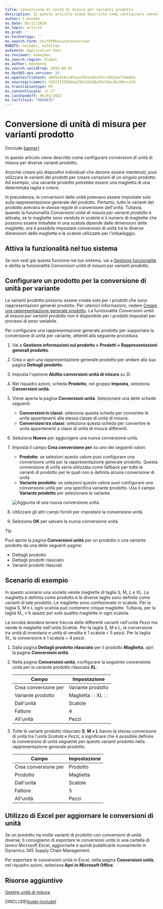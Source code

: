 ```yaml
---
title: Conversione di unità di misura per varianti prodotto
description: In questo articolo viene descritto come configurare conversioni di unità di misura per varianti prodotto. Include un esempio dell'impostazione.
author: t-benebo
ms.date: 05/11/2020
ms.topic: article
ms.prod: ''
ms.technology: ''
ms.search.form: UnitOfMeasureConversion
ROBOTS: noindex, nofollow
audience: Application User
ms.reviewer: kamaybac
ms.search.region: Global
ms.author: benebotg
ms.search.validFrom: 2019-04-01
ms.dyn365.ops.version: 10
ms.openlocfilehash: a605e510ac8faa1f92e105c9fcc30222ef78e05e
ms.sourcegitcommit: 52b7225350daa29b1263d8e29c54ac9e20bcca70
ms.translationtype: HT
ms.contentlocale: it-IT
ms.lasthandoff: 06/03/2022
ms.locfileid: "8869635"
---
```

# <a name="unit-of-measure-conversion-per-product-variant"></a>Conversione di unità di misura per varianti prodotto

[!include [banner](../includes/banner.md)]

In questo articolo viene descritto come configurare conversioni di unità di misura per diverse varianti prodotto.

Anziché creare più dispositivi individuali che devono essere mantenuti, puoi utilizzare le varianti dei prodotti per creare variazioni di un singolo prodotto. Ad esempio, una variante prodotto potrebbe essere una maglietta di una determinata taglia e colore.

In precedenza, le conversioni delle unità potevano essere impostate solo sulla rappresentazione generale del prodotto. Pertanto, tutte le varianti del prodotto avevano le stesse regole di conversione dell'unità. Tuttavia, quando la funzionalità *Conversioni unità di misura per varianti prodotto* è attivata, se le magliette sono vendute in scatole e il numero di magliette che possono essere imballate in una scatola dipende dalle dimensioni delle magliette, ora è possibile impostare conversioni di unità tra le diverse dimensioni delle magliette e le scatole utilizzate per l'imballaggio.

## <a name="turn-on-the-feature-in-your-system"></a>Attiva la funzionalità nel tuo sistema

Se non vedi già questa funzione nel tuo sistema, vai a [Gestione funzionalità](../../fin-ops-core/fin-ops/get-started/feature-management/feature-management-overview.md) e abilita la funzionalità *Conversioni unità di misura per varianti prodotto*.

## <a name="set-up-a-product-for-unit-conversion-per-variant"></a>Configurare un prodotto per la conversione di unità per variante

Le varianti prodotto possono essere create solo per i prodotti che sono rappresentazioni generali prodotto. Per ulteriori informazioni, vedere [Creare una rappresentazione generale prodotto](tasks/create-product-master.md). La funzionalità *Conversioni unità di misura per varianti prodotto* non è disponibile per i prodotti impostati per processi di peso variabile.

Per configurare una rappresentazione generale prodotto per supportare la conversione di unità per variante, attieniti alla seguente procedura.

1. Vai a **Gestione informazioni sul prodotto \> Prodotti \> Rappresentazioni generali prodotto**.
1. Crea o apri una rappresentazione generale prodotto per andare alla sua pagina **Dettagli prodotto**.
1. Imposta l'opzione **Abilita conversioni unità di misura** su *Sì*.
1. Nel riquadro azioni, scheda **Prodotto**, nel gruppo **Imposta**, seleziona **Conversioni unità**.
1. Viene aperta la pagina **Conversioni unità**. Selezionare una delle schede seguenti:

    - **Conversioni in classi**: seleziona questa scheda per convertire le unità appartenenti alla stessa classe di unità di misura.
    - **Conversioni tra classi**: seleziona questa scheda per convertire le unità appartenenti a classi di unità di misura differenti.

1. Seleziona **Nuovo** per aggiungere una nuova conversione unità.
1. Imposta il campo **Crea conversione per** su uno dei seguenti valori:

    - **Prodotto**: se selezioni questo valore puoi configurare una conversione unità per la rappresentazione generale prodotto. Questa conversione di unità verrà utilizzata come fallback per tutte le varianti di prodotto per le quali non è definita alcuna conversione di unità.
    - **Variante prodotto**: se selezioni questo valore puoi configurare una conversione unità per una specifica variante prodotto. Usa il campo **Variante prodotto** per selezionare la variante.

    ![Aggiunta di una nuova conversione unità.](media/uom-new-conversion.png "Aggiunta di una nuova conversione unità")

1. Utilizzare gli altri campi forniti per impostare la conversione unità.
1. Seleziona **OK** per salvare la nuova conversione unità.

> [!TIP]
> Puoi aprire la pagina **Conversioni unità** per un prodotto o una variante prodotto da una delle seguenti pagine:
> 
> - Dettagli prodotto
> - Dettagli prodotti rilasciato
> - Varianti prodotti rilasciati

## <a name="example-scenario"></a>Scenario di esempio

In questo scenario una società vende magliette di taglia S, M, L e XL. La maglietta è definita come prodotto e le diverse taglie sono definite come varianti di tale prodotto. Le magliette sono confezionate in scatole. Per la taglia S, M e L ogni scatola può contenere cinque magliette. Tuttavia, per la taglia XL, c'è spazio per solo quattro magliette in ogni scatola.

La società desidera tenere traccia delle differenti varianti nell'unità *Pezzi* ma vende le magliette nell'unità *Scatole*. Per la taglia S, M e L, la conversione tra unità di inventario e unità di vendita è 1 scatola = 5 pezzi. Per la taglia XL, la conversione è 1 scatola = 4 pezzi.

1. Dalla pagina **Dettagli prodotto rilasciato** per il prodotto **Maglietta**, apri la pagina **Conversioni unità**.
1. Nella pagina **Conversioni unità**, configurare la seguente conversione unità per la variante prodotto rilasciata **XL**.

    | Campo                 | Impostazione                 |
    |-----------------------|-------------------------|
    | Crea conversione per | Variante prodotto         |
    | Variante prodotto       | Maglietta : : XL : : |
    | Dall'unità             | Scatole                   |
    | Fattore                | 4                       |
    | All'unità               | Pezzi                  |

1. Tutte le varianti prodotto rilasciato **S**, **M** e **L** hanno la stessa conversione di unità tra l'unità *Scatola* e *Pezzi*, a significare che è possibile definire la conversione di unità seguente per queste varianti prodotto nella rappresentazione generale prodotto.

    | Campo                 | Impostazione |
    |-----------------------|---------|
    | Crea conversione per | Prodotto |
    | Prodotto               | Maglietta |
    | Dall'unità             | Scatole   |
    | Fattore                | 5       |
    | All'unità               | Pezzi  |

## <a name="using-excel-to-update-the-unit-conversions"></a>Utilizzo di Excel per aggiornare le conversioni di unità

Se un prodotto ha molte varianti di prodotto con conversioni di unità diverse, ti consigliamo di esportare le conversioni unità in una cartella di lavoro Microsoft Excel, aggiornarle e quindi pubblicarle nuovamente in Dynamics 365 Supply Chain Management.

Per esportare le conversioni unità in Excel, nella pagina **Conversioni unità**, nel riquadro azioni, seleziona **Apri in Microsoft Office**.

## <a name="additional-resources"></a>Risorse aggiuntive

[Gestire unità di misura](tasks/manage-unit-measure.md)


[!INCLUDE[footer-include](../../includes/footer-banner.md)]